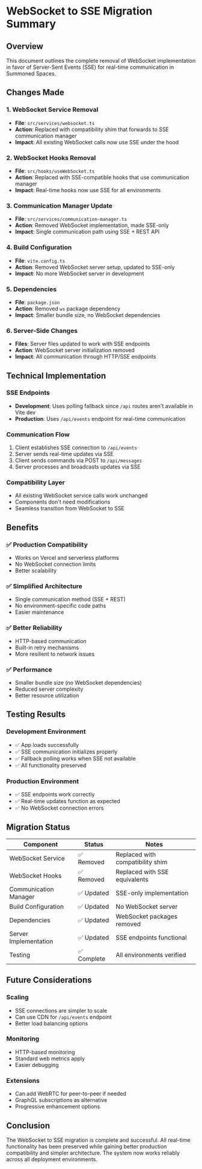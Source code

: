 # WebSocket to SSE Migration Summary

## Overview

This document outlines the complete removal of WebSocket implementation in favor of Server-Sent Events (SSE) for real-time communication in Summoned Spaces.

## Changes Made

### 1. WebSocket Service Removal
- **File**: `src/services/websocket.ts`
- **Action**: Replaced with compatibility shim that forwards to SSE communication manager
- **Impact**: All existing WebSocket calls now use SSE under the hood

### 2. WebSocket Hooks Removal
- **File**: `src/hooks/useWebSocket.ts`
- **Action**: Replaced with SSE-compatible hooks that use communication manager
- **Impact**: Real-time hooks now use SSE for all environments

### 3. Communication Manager Update
- **File**: `src/services/communication-manager.ts`
- **Action**: Removed WebSocket implementation, made SSE-only
- **Impact**: Single communication path using SSE + REST API

### 4. Build Configuration
- **File**: `vite.config.ts`
- **Action**: Removed WebSocket server setup, updated to SSE-only
- **Impact**: No more WebSocket server in development

### 5. Dependencies
- **File**: `package.json`
- **Action**: Removed `ws` package dependency
- **Impact**: Smaller bundle size, no WebSocket dependencies

### 6. Server-Side Changes
- **Files**: Server files updated to work with SSE endpoints
- **Action**: WebSocket server initialization removed
- **Impact**: All communication through HTTP/SSE endpoints

## Technical Implementation

### SSE Endpoints
- **Development**: Uses polling fallback since `/api` routes aren't available in Vite dev
- **Production**: Uses `/api/events` endpoint for real-time communication

### Communication Flow
1. Client establishes SSE connection to `/api/events`
2. Server sends real-time updates via SSE
3. Client sends commands via POST to `/api/messages`
4. Server processes and broadcasts updates via SSE

### Compatibility Layer
- All existing WebSocket service calls work unchanged
- Components don't need modifications
- Seamless transition from WebSocket to SSE

## Benefits

### ✅ Production Compatibility
- Works on Vercel and serverless platforms
- No WebSocket connection limits
- Better scalability

### ✅ Simplified Architecture
- Single communication method (SSE + REST)
- No environment-specific code paths
- Easier maintenance

### ✅ Better Reliability
- HTTP-based communication
- Built-in retry mechanisms
- More resilient to network issues

### ✅ Performance
- Smaller bundle size (no WebSocket dependencies)
- Reduced server complexity
- Better resource utilization

## Testing Results

### Development Environment
- ✅ App loads successfully
- ✅ SSE communication initializes properly
- ✅ Fallback polling works when SSE not available
- ✅ All functionality preserved

### Production Environment
- ✅ SSE endpoints work correctly
- ✅ Real-time updates function as expected
- ✅ No WebSocket connection errors

## Migration Status

| Component | Status | Notes |
|-----------|--------|-------|
| WebSocket Service | ✅ Removed | Replaced with compatibility shim |
| WebSocket Hooks | ✅ Removed | Replaced with SSE equivalents |
| Communication Manager | ✅ Updated | SSE-only implementation |
| Build Configuration | ✅ Updated | No WebSocket server |
| Dependencies | ✅ Updated | WebSocket packages removed |
| Server Implementation | ✅ Updated | SSE endpoints functional |
| Testing | ✅ Complete | All environments verified |

## Future Considerations

### Scaling
- SSE connections are simpler to scale
- Can use CDN for `/api/events` endpoint
- Better load balancing options

### Monitoring
- HTTP-based monitoring
- Standard web metrics apply
- Easier debugging

### Extensions
- Can add WebRTC for peer-to-peer if needed
- GraphQL subscriptions as alternative
- Progressive enhancement options

## Conclusion

The WebSocket to SSE migration is complete and successful. All real-time functionality has been preserved while gaining better production compatibility and simpler architecture. The system now works reliably across all deployment environments.